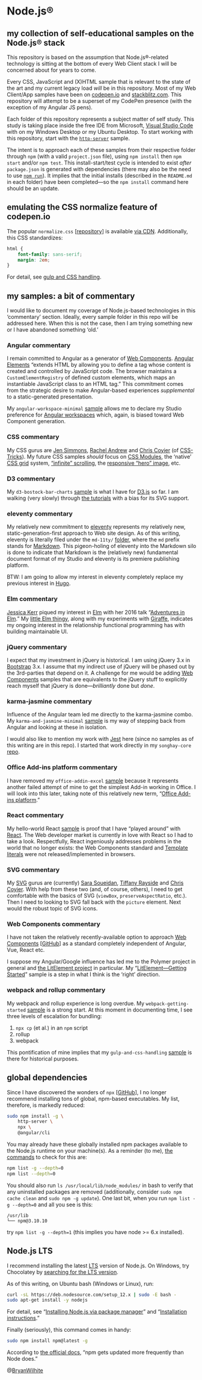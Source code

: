 # Node.js®

## my collection of self-educational samples on the Node.js® stack

This repository is based on the assumption that Node.js®-related technology is sitting at the bottom of every Web Client stack I will be concerned about for years to come.

Every CSS, JavaScript and (X)HTML sample that is relevant to the state of the art and my current legacy load _will_ be in this repository. Most of my Web Client/App samples have been on [codepen.io](https://codepen.io/rasx) and [stackblitz.com](https://stackblitz.com/@BryanWilhite). This repository will attempt to be a superset of my CodePen presence (with the exception of my Angular JS pens).

Each folder of this repository represents a subject matter of self study. This study is taking place inside the free IDE from Microsoft, [Visual Studio Code](https://code.visualstudio.com/) with on my Windows Desktop or my Ubuntu Desktop. To start working with this repository, start with the [`http-server`](./http-server) sample.

The intent is to approach each of these samples from their respective folder through `npm` (with a valid `project.json` file), using `npm install` then `npm start` and/or `npm test`. This install-start/test cycle is intended to exist _after_ `package.json` is generated with dependencies (there may also be the need to use [`npm run`](https://docs.npmjs.com/cli/run-script)). It implies that the initial installs (described in the `README.md` in each folder) have been completed—so the `npm install` command here should be an update.

## emulating the CSS normalize feature of codepen.io

The popular `normalize.css` [[repository](https://github.com/necolas/normalize.css/blob/master/normalize.css)] is available [via CDN](https://cdnjs.cloudflare.com/ajax/libs/normalize/7.0.0/normalize.min.css). Additionally, this CSS standardizes:

```css
html {
    font-family: sans-serif;
    margin: 2em;
}
```

For detail, see [gulp and CSS handling](./gulp-and-css-handling).

## my samples: a bit of commentary

I would like to document my coverage of Node.js-based technologies in this ‘commentary’ section. Ideally, every sample folder in this repo will be addressed here. When this is not the case, then I am trying something new or I have abandoned something ‘old.’

### Angular commentary

I remain committed to Angular as a generator of [Web Components](https://developer.mozilla.org/en-US/docs/Web/Web_Components/Using_custom_elements). [Angular Elements](https://angular.io/guide/elements) “extends HTML by allowing you to define a tag whose content is created and controlled by JavaScript code. The browser maintains a `CustomElementRegistry` of defined custom elements, which maps an instantiable JavaScript class to an HTML tag.” This commitment comes from the strategic desire to make Angular-based experiences _supplemental_ to a static-generated presentation.

My `angular-workspace-minimal` [sample](./angular-workspace-minimal) allows me to declare my Studio preference for [Angular workspaces](https://angular.io/guide/glossary#workspace) which, again, is biased toward Web Component generation.

### CSS commentary

My CSS gurus are [Jen Simmons](https://labs.jensimmons.com/), [Rachel Andrew](https://www.rachelandrew.co.uk/) and [Chris Coyier](https://chriscoyier.net/) (of [CSS-Tricks](https://css-tricks.com/)). My future CSS samples _should_ focus on [CSS Modules](https://css-tricks.com/css-modules-part-1-need/), the ‘native’ [CSS grid](https://hacks.mozilla.org/2018/07/9-biggest-mistakes-with-css-grid/) system, [“infinite” scrolling](https://www.awwwards.com/websites/infinite-scroll/), the [responsive “hero” image](https://madronaweb.com/web-design-blog/web-design-blog-entry-a-responsive-hero.html), etc.

### D3 commentary

My `d3-bostock-bar-charts` [sample](./d3-bostock-bar-charts) is what I have for [D3.js](https://d3js.org/) so far. I am walking (very slowly) through [the tutorials](https://github.com/d3/d3/wiki/Tutorials) with a bias for its SVG support.

### eleventy commentary

My relatively new commitment to [eleventy](https://www.11ty.dev/) represents my relatively new, static-generation-first approach to Web site design. As of this writing, eleventy is literally filed under the `md-11ty/` [folder](./md-11ty), where the `md` prefix stands for [Markdown](https://en.wikipedia.org/wiki/Markdown). This pigeon-holing of eleventy into the Markdown silo is done to indicate that Markdown is the (relatively new) fundamental document format of my Studio and eleventy is its premiere publishing platform.

BTW: I am going to allow my interest in eleventy completely replace my previous interest in [Hugo](https://gohugo.io/).

### Elm commentary

[Jessica Kerr](https://jessitron.com/) piqued my interest in [Elm](https://elm-lang.org/) with her 2016 talk “[Adventures in Elm](https://www.youtube.com/watch?v=cgXhMc8M4X4).” My [little Elm thingy](./elm-minimal), along with my experiments with [Giraffe](https://github.com/BryanWilhite/dotnet-core/tree/master/dotnet-giraffe-template), indicates my ongoing interest in the relationship functional programming has with building maintainable UI.

### jQuery commentary

I expect that my investment in jQuery is historical. I am using jQuery 3.x in [Bootstrap](http://getbootstrap.com/) 3.x. I assume that my indirect use of jQuery will be phased out by the 3rd-parties that depend on it. A challenge for me would be adding [Web Components](https://developer.mozilla.org/en-US/docs/Web/Web_Components) samples that are equivalents to the jQuery stuff to explicitly reach myself that jQuery is done—_brilliantly_ done but _done_.

### karma-jasmine commentary

Influence of the Angular team led me directly to the karma-jasmine combo. My `karma-and-jasmine-minimal` [sample](./karma-and-jasmine-minimal) is my way of stepping back from Angular and looking at these in isolation.

I would also like to mention my work with [Jest](https://jestjs.io/) here (since no samples as of this writing are in this repo). I started that work directly in my `songhay-core` [repo](https://github.com/BryanWilhite/songhay-core).

### Office Add-ins platform commentary

I have removed my `office-addin-excel` [sample](https://github.com/BryanWilhite/nodejs/tree/0b2f54b45cfa480ee3986618cb2d2344c27fba1a/office-addin-excel) because it represents another failed attempt of mine to get the simplest Add-in working in Office. I will look into this later, taking note of this relatively new term, “[Office Add-ins platform](https://docs.microsoft.com/en-us/office/dev/add-ins/overview/office-add-ins).”

### React commentary

My hello-world React [sample](./react-hello-world) is proof that I have “played around” with [React](https://reactjs.org/). The Web developer market is currently in love with React so I had to take a look. Respectfully, React ingeniously addresses problems in the world that no longer exists: the Web Components standard and [Template literals](https://developer.mozilla.org/en-US/docs/Web/JavaScript/Reference/Template_literals) were not released/implemented in browsers.

### SVG commentary

My [SVG](https://www.w3.org/TR/SVG/) gurus are (currently) [Sara Soueidan](https://www.sarasoueidan.com/), [Tiffany Rayside](https://codepen.io/tmrDevelops/) and [Chris Coyier](https://chriscoyier.net/). With help from these two (and, of course, others), I need to get comfortable with the basics of SVG (`viewBox`, `preserveAspectRatio`, etc.). Then I need to looking to SVG fall back with the `picture` element. Next would the robust topic of SVG icons.

### Web Components commentary

I have not taken the relatively recently-available option to approach [Web Components](https://developer.mozilla.org/en-US/docs/Web/Web_Components) [[GitHub](https://github.com/mdn/web-components-examples)] as a standard completely independent of Angular, Vue, React etc.

I suppose my Angular/Google influence has led me to the Polymer project in general and [the LitElement project](https://lit-element.polymer-project.org/) in particular. My “[LitElement—Getting Started](./web-components-lit-element)” sample is a step in what I think is the ‘right’ direction.

### webpack and rollup commentary

My webpack and rollup experience is long overdue. My `webpack-getting-started` [sample](./webpack-getting-started) is a strong start. At this moment in documenting time, I see three levels of escalation for bundling:

1) `npx cp` (et al.) in an `npm` script
2) rollup
3) webpack

This pontification of mine implies that my `gulp-and-css-handling` [sample](./gulp-and-css-handling) is there for historical purposes.

## global dependencies

Since I have discovered the wonders of `npx` [[GitHub](https://github.com/npm/npx)], I no longer recommend installing tons of global, npm-based executables. My list, therefore, is markedly reduced:

```bash
sudo npm install -g \
    http-server \
    npx \
    @angular/cli
```

You may already have these globally installed npm packages available to the Node.js runtime on your machine(s). As a reminder (to me), [the commands](https://stackoverflow.com/questions/17937960/how-to-list-npm-user-installed-packages) to check for this are:

```bash
npm list -g --depth=0
npm list --depth=0
```

You should also run `ls /usr/local/lib/node_modules/` in bash to verify that any uninstalled packages are removed (additionally, consider `sudo npm cache clean` and `sudo npm -g update`). One last bit, when you run `npm list -g --depth=0` and all you see is this:

```plaintext
/usr/lib
└── npm@3.10.10
```

try `npm list -g --depth=1` (this implies you have node >= 6.x installed).

## Node.js LTS

I recommend installing the latest [LTS](https://en.wikipedia.org/wiki/Long-term_support) version of Node.js. On Windows, try Chocolatey by [searching for the LTS version](https://chocolatey.org/packages?q=nodejs-lts).

As of this writing, on Ubuntu bash (Windows or Linux), run:

```bash
curl -sL https://deb.nodesource.com/setup_12.x | sudo -E bash -
sudo apt-get install -y nodejs
```

For detail, see “[Installing Node.js via package manager](https://nodejs.org/en/download/package-manager/#debian-and-ubuntu-based-linux-distributions)” and “[Installation instructions](https://github.com/nodesource/distributions#installation-instructions).”

Finally (seriously), this command comes in handy:

```bash
sudo npm install npm@latest -g
```

According to [the official docs](https://docs.npmjs.com/getting-started/installing-node#updating-npm), “npm gets updated more frequently than Node does.”

@[BryanWilhite](https://twitter.com/bryanwilhite)